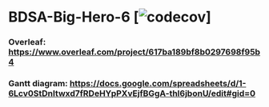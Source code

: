 # BDSA-Big-Hero-6 [![codecov](https://codecov.io/gh/DenizYil/BDSA-Big-Hero-6/branch/main/graph/badge.svg)]

### Overleaf: https://www.overleaf.com/project/617ba189bf8b0297698f95b4

### Gantt diagram: https://docs.google.com/spreadsheets/d/1-6Lcv0StDnItwxd7fRDeHYpPXvEjfBGgA-thl6jbonU/edit#gid=0
